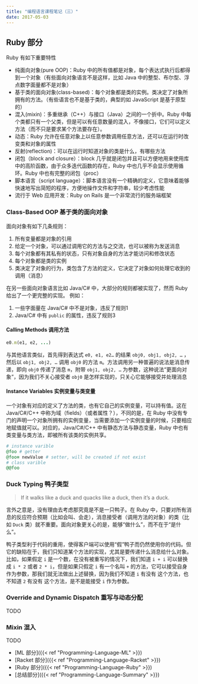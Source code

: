 ```yaml
---
title: "编程语言课程笔记（三）"
date: 2017-05-03
---
```


## Ruby 部分

Ruby 有如下重要特性

- 纯面向对象(pure OOP)：Ruby 中的所有值都是对象，每个表达式执行后都得到一个对象（有些面向对象语言不是这样，比如 Java 中的整型、布尔型、浮点数字面量都不是对象）
- 基于类的面向对象(class-based)：每个对象都是类的实例。类决定了对象所拥有的方法。（有些语言也不是基于类的，典型的如 JavaScript 是基于原型的）
- 混入(mixin)：多重继承（C++）与接口（Java）之间的一个折中。Ruby 中每个类都只有一个父类，但是可以有任意数量的混入，不像接口，它们可以定义方法（而不只是要求某个方法要存在）。
- 动态：Ruby 允许在任意对象上以任意参数调用任意方法，还可以在运行时改变类和对象的属性
- 反射(reflection)：可以在运行时知道对象的类是什么，有哪些方法
- 闭包（block and closure）：block 几乎就是闭包并且可以方便地用来使用库中的高阶函数，由于众多迭代函数的存在，Ruby 中也几乎不会显示使用循环。Ruby 中也有完整的闭包（proc）
- 脚本语言（script language）：脚本语言没有一个精确的定义，它意味着能够快速地写出简短的程序，方便地操作文件和字符串，较少考虑性能
- 流行于 Web 应用开发：Ruby on Rails 是一个非常流行的服务端框架

### Class-Based OOP 基于类的面向对象

面向对象有如下几条规则：

1. 所有变量都是对象的引用
2. 给定一个对象，可以通过调用它的方法与之交流，也可以被称为发送消息
3. 每个对象都有其私有的状态，只有对象自身的方法才能访问和修改状态
4. 每个对象都是类的实例
5. 类决定了对象的行为，类包含了方法的定义，它决定了对象如何处理它收到的调用（消息）

在另一些面向对象语言比如 Java/C# 中，大部分的规则都被实现了，然而 Ruby 给出了一个更完整的实现。
例如：

  1. 一些字面量在 Java/C# 中不是对象，违反了规则1
  2. Java/C# 中有 `public` 的属性，违反了规则3

#### Calling Methods 调用方法

```ruby
e0.m(e1, e2, ...)
```

与其他语言类似，首先得到表达式 `e0, e1, e2…` 的结果 `obj0, obj1, obj2, …` ，然后以 `obj1, obj2, …` 调用 `obj0` 的方法 `m`。方法调用另一种普遍的说法是消息传递，即向 `obj0` 传递了消息 `m`，附带 `obj1, obj2, …` 为参数，这种说法“更面向对象”，因为我们不关心接受者 `obj0` 是怎样实现的，只关心它能够接受并处理消息

#### Instance Variables 实例变量与类变量

一个对象有对应的定义了方法的类，也有它自己的实例变量，可以持有值。这在 Java/C#/C++ 中称为域（fields）（或者属性？），不同的是，在 Ruby 中没有专门的声明一个对象所拥有的实例变量，当需要添加一个实例变量的时候，只要相应地赋值就可以。对应的，Java/C#/C++ 中有静态方法与静态变量，Ruby 中也有类变量与类方法，即被所有该类的实例共享。

```ruby
# instance varible
@foo # getter
@foo= newValue # setter, will be created if not exist
# class varible
@@foo
```

### Duck Typing 鸭子类型

> If it walks like a duck and quacks like a duck, then it’s a duck.

言外之意是，没有理由去考虑那究竟是不是一只鸭子。在 Ruby 中，只要对所有消息的反应符合预期（比如会叫、会走），消息接受者（调用方法的对象）的类（比如 `Duck` 类）就不重要。面向对象更关心的是，能够“做什么”，而不在于“是什么”。

鸭子类型利于代码的重用，使得客户端可以使用“假”鸭子而仍然使用你的代码。但它的缺陷在于，我们只知道某个方法的实现，尤其是要传递什么消息给什么对象。比如，如果假定 `i` 是一个数，在没有被重写的情况下，我们知道 `i + i` 可以替换成 `i * 2` 或者 `2 * i`，但是如果只假定 `i` 有一个名叫 `+` 的方法，它可以接受自身作为参数，那我们就无法做出上述替换，因为我们不知道 `i` 有没有 这个方法，也不知道 `2` 有没有 这个方法，是不是能接受 `i` 作为参数。

### Override and Dynamic Dispatch 重写与动态分配
TODO

### Mixin 混入
TODO

- [ML 部分]({{< ref "Programming-Language-ML" >}})
- [Racket 部分]({{< ref "Programming-Language-Racket" >}})
- [Ruby 部分]({{< ref "Programming-Language-Ruby" >}})
- [总结部分]({{< ref "Programming-Language-Summary" >}})
